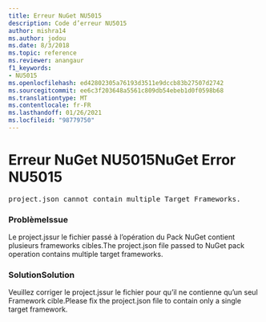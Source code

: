 ```yaml
---
title: Erreur NuGet NU5015
description: Code d’erreur NU5015
author: mishra14
ms.author: jodou
ms.date: 8/3/2018
ms.topic: reference
ms.reviewer: anangaur
f1_keywords:
- NU5015
ms.openlocfilehash: ed42802305a76193d3511e9dccb83b27507d2742
ms.sourcegitcommit: ee6c3f203648a5561c809db54ebeb1d0f0598b68
ms.translationtype: MT
ms.contentlocale: fr-FR
ms.lasthandoff: 01/26/2021
ms.locfileid: "98779750"
---
```

# <a name="nuget-error-nu5015"></a><span data-ttu-id="ff9dd-103">Erreur NuGet NU5015</span><span class="sxs-lookup"><span data-stu-id="ff9dd-103">NuGet Error NU5015</span></span>
<pre>project.json cannot contain multiple Target Frameworks.</pre>

### <a name="issue"></a><span data-ttu-id="ff9dd-104">Problème</span><span class="sxs-lookup"><span data-stu-id="ff9dd-104">Issue</span></span>

<span data-ttu-id="ff9dd-105">Le project.jssur le fichier passé à l’opération du Pack NuGet contient plusieurs frameworks cibles.</span><span class="sxs-lookup"><span data-stu-id="ff9dd-105">The project.json file passed to NuGet pack operation contains multiple target frameworks.</span></span>


### <a name="solution"></a><span data-ttu-id="ff9dd-106">Solution</span><span class="sxs-lookup"><span data-stu-id="ff9dd-106">Solution</span></span>

<span data-ttu-id="ff9dd-107">Veuillez corriger le project.jssur le fichier pour qu’il ne contienne qu’un seul Framework cible.</span><span class="sxs-lookup"><span data-stu-id="ff9dd-107">Please fix the project.json file to contain only a single target framework.</span></span>

